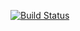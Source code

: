 [![Build Status](https://app.travis-ci.com/lap-Dmitry/test-ci-4.1.svg?branch=master)](https://app.travis-ci.com/lap-Dmitry/test-ci-4.1)
